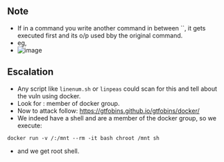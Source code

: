 ## Note
- If in a command you write another command in between \`\`, it gets executed first and its o/p used bby the original command.
- eg,
- ![image](https://user-images.githubusercontent.com/64409788/209696359-9349e4a6-ab40-4161-8f60-1bb31b65716f.png)

## Escalation
- Any script like `linenum.sh` or `linpeas` could scan for this and tell about the vuln using docker.
- Look for : member of docker group.
- Now to attack follow: https://gtfobins.github.io/gtfobins/docker/
- We indeed have a shell and are a member of the docker group, so we execute:
```
docker run -v /:/mnt --rm -it bash chroot /mnt sh
```
- and we get root shell.
